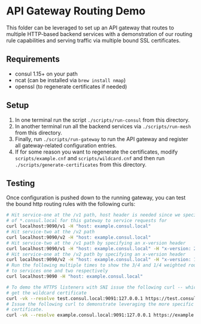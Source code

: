 # API Gateway Routing Demo

This folder can be leveraged to set up an API gateway that routes
to multiple HTTP-based backend services with a demonstration of our
routing rule capabilities and serving traffic via multiple bound SSL
certificates.

## Requirements

- consul 1.15+ on your path
- ncat (can be installed via `brew install nmap`)
- openssl (to regenerate certificates if needed)

## Setup

1. In one terminal run the script `./scripts/run-consul` from this directory.
2. In another terminal run all the backend services via `./scripts/run-mesh` from this directory.
3. Finally, run `./scripts/run-gateway` to run the API gateway and register all gateway-related configuration entries.
4. If for some reason you want to regenerate the certificates, modify `scripts/example.cnf` and `scripts/wildcard.cnf` and then run `./scripts/generate-certificates` from this directory.

## Testing

Once configuration is pushed down to the running gateway, you can test the bound
http routing rules with the following curls:

```bash
# Hit service-one at the /v1 path, host header is needed since we specified a host
# of *.consul.local for this gateway to service requests for
curl localhost:9090/v1 -H "host: example.consul.local"
# Hit service-two at the /v2 path
curl localhost:9090/v2 -H "host: example.consul.local"
# Hit service-two at the /v1 path by specifying an x-version header
curl localhost:9090/v1 -H "host: example.consul.local" -H "x-version: 2"
# Hit service-one at the /v2 path by specifying an x-version header
curl localhost:9090/v2 -H "host: example.consul.local" -H "x-version: 1"
# Run the following multiple times to show the 3/4 and 1/4 weighted routing
# to services one and two respectively
curl localhost:9090 -H "host: example.consul.local"

# To demo the HTTPS listeners with SNI issue the following curl -- which should
# get the wildcard certificate
curl -vk --resolve test.consul.local:9091:127.0.0.1 https://test.consul.local:9091
# Issue the following curl to demonstrate leveraging the more specific example.consul.local
# certificate.
curl -vk --resolve example.consul.local:9091:127.0.0.1 https://example.consul.local:9091
```
